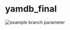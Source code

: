 # yamdb_final
![example branch parameter](https://github.com/Lilya-te/yamdb_final/actions/workflows/main.yml/badge.svg?branch=feature-1)